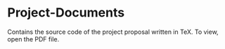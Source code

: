 # Project-Documents

Contains the source code of the project proposal written in TeX. To view, open the PDF file.

